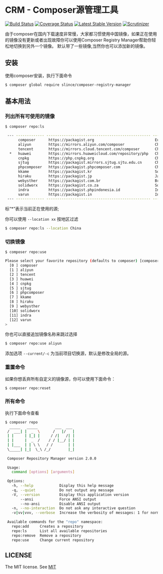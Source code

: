 # CRM - Composer源管理工具

[![Build Status](https://img.shields.io/travis/slince/composer-registry-manager/master.svg?style=flat-square)](https://travis-ci.org/slince/composer-registry-manager)
[![Coverage Status](https://img.shields.io/codecov/c/github/slince/composer-registry-manager.svg?style=flat-square)](https://codecov.io/github/slince/composer-registry-manager)
[![Latest Stable Version](https://img.shields.io/packagist/v/slince/composer-registry-manager.svg?style=flat-square&label=stable)](https://packagist.org/packages/slince/composer-registry-manager)
[![Scrutinizer](https://img.shields.io/scrutinizer/g/slince/composer-registry-manager.svg?style=flat-square)](https://scrutinizer-ci.com/g/slince/composer-registry-manager/?branch=master)

由于composer在国内下载速度非常慢，大家都习惯使用中国镜像，如果正在使用的镜像没有更新或者出现故障你可以使用Composer Registry Manager帮助你轻松地切换到另外一个镜像。
默认带了一些镜像,当然你也可以添加新的镜像。

## 安装

使用composer安装，执行下面命令

```bash
$ composer global require slince/composer-registry-manager
```

## 基本用法

### 列出所有可使用的镜像

```bash
$ composer repo:ls

 --- ------------- ------------------------------------------------ ------------------------------
      composer      https://packagist.org                            Europe, Canada and Singapore
      aliyun        https://mirrors.aliyun.com/composer              China
      tencent       https://mirrors.cloud.tencent.com/composer       China
  *   huawei        https://mirrors.huaweicloud.com/repository/php   China
      cnpkg         https://php.cnpkg.org                            China
      sjtug         https://packagist.mirrors.sjtug.sjtu.edu.cn      China
      phpcomposer   https://packagist.phpcomposer.com                China
      kkame         https://packagist.kr                             South Korea
      hiraku        https://packagist.jp                             Japan
      webysther     https://packagist.com.br                         Brazil
      solidworx     https://packagist.co.za                          South Africa
      indra         https://packagist.phpindonesia.id                Indonesia
      varun         https://packagist.in                             India
 --- ------------- ------------------------------------------------ ------------------------------
```
标“*”表示当前正在使用的源;

你可以使用 `--location xx` 按地区过滤

```bash
$ composer repo:ls --location China
```

### 切换镜像

```bash
$ composer repo:use

Please select your favorite repository (defaults to composer) [composer]:
  [0 ] composer
  [1 ] aliyun
  [2 ] tencent
  [3 ] huawei
  [4 ] cnpkg
  [5 ] sjtug
  [6 ] phpcomposer
  [7 ] kkame
  [8 ] hiraku
  [9 ] webysther
  [10] solidworx
  [11] indra
  [12] varun
>
```
你也可以直接追加镜像名称来跳过选择

```bash
$ composer repo:use aliyun
```

添加选项 `--current/-c` 为当前项目切换源，默认是修改全局的源。

### 重置命令

如果你想丢弃所有自定义的镜像源，你可以使用下面命令：

```bash
$ composer repo:reset
```

### 所有命令

执行下面命令查看

```bash
$ composer repo
  _____   _____        ___  ___
 /  ___| |  _  \      /   |/   |
 | |     | |_| |     / /|   /| |
 | |     |  _  /    / / |__/ | |
 | |___  | | \ \   / /       | |
 \_____| |_|  \_\ /_/        |_|
 
 Composer Repository Manager version 2.0.0
 
 Usage:
   command [options] [arguments]
 
 Options:
   -h, --help            Display this help message
   -q, --quiet           Do not output any message
   -V, --version         Display this application version
       --ansi            Force ANSI output
       --no-ansi         Disable ANSI output
   -n, --no-interaction  Do not ask any interactive question
   -v|vv|vvv, --verbose  Increase the verbosity of messages: 1 for normal output, 2 for more verbose output and 3 for debug
 
 Available commands for the "repo" namespace:
   repo:add     Creates a repository
   repo:ls      List all available repositories
   repo:remove  Remove a repository
   repo:use     Change current repository
 ```

## LICENSE

The MIT license. See [MIT](https://opensource.org/licenses/MIT)
